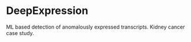 # DeepExpression
ML based detection of anomalously expressed transcripts. Kidney cancer case study.
